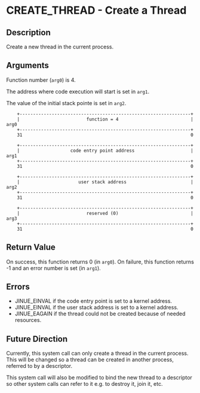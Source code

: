 # CREATE_THREAD - Create a Thread

## Description

Create a new thread in the current process.

## Arguments

Function number (`arg0`) is 4.

The address where code execution will start is set in `arg1`.

The value of the initial stack pointe is set in `arg2`.

```
    +----------------------------------------------------------------+
    |                         function = 4                           |  arg0
    +----------------------------------------------------------------+
    31                                                               0
    
    +----------------------------------------------------------------+
    |                   code entry point address                     |  arg1
    +----------------------------------------------------------------+
    31                                                               0

    +----------------------------------------------------------------+
    |                      user stack address                        |  arg2
    +----------------------------------------------------------------+
    31                                                               0

    +----------------------------------------------------------------+
    |                         reserved (0)                           |  arg3
    +----------------------------------------------------------------+
    31                                                               0
```

## Return Value

On success, this function returns 0 (in `arg0`). On failure, this function
returns -1 and an error number is set (in `arg1`).

## Errors

* JINUE_EINVAL if the code entry point is set to a kernel address.
* JINUE_EINVAL if the user stack address is set to a kernel address.
* JINUE_EAGAIN if the thread could not be created because of needed resources.

## Future Direction

Currently, this system call can only create a thread in the current process.
This will be changed so a thread can be created in another process, referred to
by a descriptor.

This system call will also be modified to bind the new thread to a descriptor
so other system calls can refer to it e.g. to destroy it, join it, etc.
